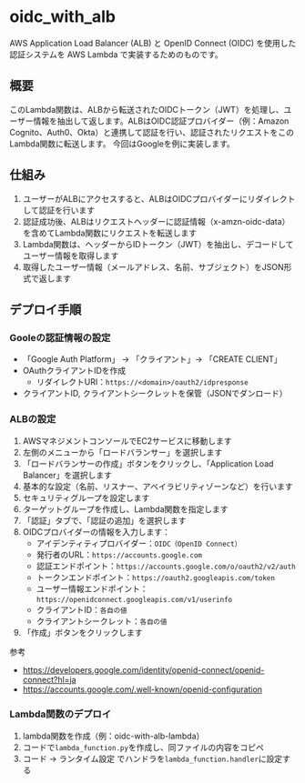 # oidc_with_alb

AWS Application Load Balancer (ALB) と OpenID Connect (OIDC) を使用した認証システムを AWS Lambda で実装するためのものです。

## 概要

このLambda関数は、ALBから転送されたOIDCトークン（JWT）を処理し、ユーザー情報を抽出して返します。ALBはOIDC認証プロバイダー（例：Amazon Cognito、Auth0、Okta）と連携して認証を行い、認証されたリクエストをこのLambda関数に転送します。
今回はGoogleを例に実装します。

## 仕組み

1. ユーザーがALBにアクセスすると、ALBはOIDCプロバイダーにリダイレクトして認証を行います
2. 認証成功後、ALBはリクエストヘッダーに認証情報（x-amzn-oidc-data）を含めてLambda関数にリクエストを転送します
3. Lambda関数は、ヘッダーからIDトークン（JWT）を抽出し、デコードしてユーザー情報を取得します
4. 取得したユーザー情報（メールアドレス、名前、サブジェクト）をJSON形式で返します

## デプロイ手順

### Gooleの認証情報の設定

- 「Google Auth Platform」 → 「クライアント」→ 「CREATE CLIENT」
- OAuthクライアントIDを作成
    - リダイレクトURI：`https://<domain>/oauth2/idpresponse`
- クライアントID, クライアントシークレットを保管（JSONでダンロード）


### ALBの設定

1. AWSマネジメントコンソールでEC2サービスに移動します
2. 左側のメニューから「ロードバランサー」を選択します
3. 「ロードバランサーの作成」ボタンをクリックし、「Application Load Balancer」を選択します
4. 基本的な設定（名前、リスナー、アベイラビリティゾーンなど）を行います
5. セキュリティグループを設定します
6. ターゲットグループを作成し、Lambda関数を指定します
7. 「認証」タブで、「認証の追加」を選択します
8. OIDCプロバイダーの情報を入力します：
   - アイデンティティプロバイダー：`OIDC（OpenID Connect）`
   - 発行者のURL：`https://accounts.google.com`
   - 認証エンドポイント：`https://accounts.google.com/o/oauth2/v2/auth`
   - トークンエンドポイント：`https://oauth2.googleapis.com/token`
   - ユーザー情報エンドポイント：`https://openidconnect.googleapis.com/v1/userinfo`
   - クライアントID：`各自の値`
   - クライアントシークレット：`各自の値`
9. 「作成」ボタンをクリックします

参考
* https://developers.google.com/identity/openid-connect/openid-connect?hl=ja
* https://accounts.google.com/.well-known/openid-configuration

### Lambda関数のデプロイ

1. lambda関数を作成（例：oidc-with-alb-lambda）
2. コードで`lambda_function.py`を作成し、同ファイルの内容をコピペ
3. コード → ランタイム設定 でハンドラを`lambda_function.handler`に設定する